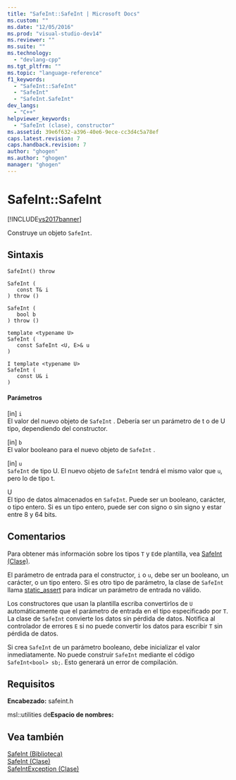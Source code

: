 ```yaml
---
title: "SafeInt::SafeInt | Microsoft Docs"
ms.custom: ""
ms.date: "12/05/2016"
ms.prod: "visual-studio-dev14"
ms.reviewer: ""
ms.suite: ""
ms.technology: 
  - "devlang-cpp"
ms.tgt_pltfrm: ""
ms.topic: "language-reference"
f1_keywords: 
  - "SafeInt::SafeInt"
  - "SafeInt"
  - "SafeInt.SafeInt"
dev_langs: 
  - "C++"
helpviewer_keywords: 
  - "SafeInt (clase), constructor"
ms.assetid: 39e6f632-a396-40e6-9ece-cc3d4c5a78ef
caps.latest.revision: 7
caps.handback.revision: 7
author: "ghogen"
ms.author: "ghogen"
manager: "ghogen"
---
```

# SafeInt::SafeInt
[!INCLUDE[vs2017banner](../assembler/inline/includes/vs2017banner.md)]

Construye un objeto `SafeInt`.  
  
## Sintaxis  
  
```  
SafeInt() throw  
  
SafeInt (  
   const T& i  
) throw ()  
  
SafeInt (  
   bool b  
) throw ()  
  
template <typename U>  
SafeInt (  
   const SafeInt <U, E>& u  
)  
  
I template <typename U>  
SafeInt (  
   const U& i  
)  
```  
  
#### Parámetros  
 \[in\] `i`  
 El valor del nuevo objeto de `SafeInt` .  Debería ser un parámetro de t o de U tipo, dependiendo del constructor.  
  
 \[in\] `b`  
 El valor booleano para el nuevo objeto de `SafeInt` .  
  
 \[in\] `u`  
 `SafeInt` de tipo U.  El nuevo objeto de `SafeInt` tendrá el mismo valor que `u`, pero lo de tipo t.  
  
 U  
 El tipo de datos almacenados en `SafeInt`.  Puede ser un booleano, carácter, o tipo entero.  Si es un tipo entero, puede ser con signo o sin signo y estar entre 8 y 64 bits.  
  
## Comentarios  
 Para obtener más información sobre los tipos `T` y `E`de plantilla, vea [SafeInt \(Clase\)](../windows/safeint-class.md).  
  
 El parámetro de entrada para el constructor, `i` o `u`, debe ser un booleano, un carácter, o un tipo entero.  Si es otro tipo de parámetro, la clase de `SafeInt` llama [static\_assert](../cpp/static-assert.md) para indicar un parámetro de entrada no válido.  
  
 Los constructores que usan la plantilla escriba convertirlos de `U` automáticamente que el parámetro de entrada en el tipo especificado por `T`.  La clase de `SafeInt` convierte los datos sin pérdida de datos.  Notifica al controlador de errores `E` si no puede convertir los datos para escribir `T` sin pérdida de datos.  
  
 Si crea `SafeInt` de un parámetro booleano, debe inicializar el valor inmediatamente.  No puede construir `SafeInt` mediante el código `SafeInt<bool> sb;`.  Esto generará un error de compilación.  
  
## Requisitos  
 **Encabezado:** safeint.h  
  
 msl::utilities de**Espacio de nombres:**  
  
## Vea también  
 [SafeInt \(Biblioteca\)](../windows/safeint-library.md)   
 [SafeInt \(Clase\)](../windows/safeint-class.md)   
 [SafeIntException \(Clase\)](../windows/safeintexception-class.md)